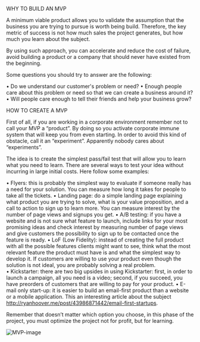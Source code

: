 WHY TO BUILD AN MVP

A minimum viable product allows you to validate the assumption that the business you are trying to pursue is worth being build. Therefore, the key metric of success is not how much sales the project generates, but how much you learn about the subject. 

By using such approach, you can accelerate and reduce the cost of failure, avoid building a product or a company that should never have existed from the beginning. 

Some questions you should try to answer are the following:

•	Do we understand our customer's problem or need?
•	Enough people care about this problem or need so that we can create a business around it?
•	Will people care enough to tell their friends and help your business grow?

HOW TO CREATE A MVP

First of all, if you are working in a corporate environment remember not to call your MVP a “product”. By doing so you activate corporate immune system that will keep you from even starting. In order to avoid this kind of obstacle, call it an “experiment”. Apparently nobody cares about “experiments”.

The idea is to create the simplest pass/fail test that will allow you to learn what you need to learn. 
There are several ways to test your idea without incurring in large initial costs. Here follow some examples:

•	Flyers: this is probably the simplest way to evaluate if someone really has a need for your solution. You can measure how long it takes for people to take all the tickets.
•	Landing page: do a simple landing page explaining what product you are trying to solve, what is your value proposition, and a call to action to sign up to learn more. You can measure interest by the number of page views and signups you get.
•	A/B testing: if you have a website and is not sure what feature to launch, include links for your most promising ideas and check interest by measuring number of page views and give customers the possibility to sign up to be contacted once the feature is ready. 
•	LoF (Low Fidelity): instead of creating the full product with all the possible features clients might want to see, think what the most relevant feature the product must have is and what the simplest way to develop it. If customers are willing to use your product even though the solution is not ideal, you are probably solving a real problem.  
•	Kickstarter: there are two big upsides in using Kickstarter: first, in order to launch a campaign, all you need is a video; second, if you succeed, you have preorders of customers that are willing to pay for your product. 
•	E-mail only start-up: it is easier to build an email-first product than a website or a mobile application. This an interesting article about the subject http://ryanhoover.me/post/43986871442/email-first-startups. 

Remember that doesn’t matter which option you choose, in this phase of the project, you must optimize the project not for profit, but for learning.

![MVP-image](http://www.romanpichler.com/wp-content/uploads/2013/10/BuildMeasureLearn.jpg)
